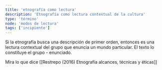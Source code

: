 ```yaml
---
title: 'etnografía como lectura'
description: 'Etnografía como lectura contextual de la cultura'
type: 'término'
node: 'modos de lectura'
tags: ['incipiente']
---
```


Si la etnografía busca una descripción de primer orden, entonces es una lectura contextual del grupo que enuncia un mundo particular. El texto lo constituye el grupo - enunciado.

Mira lo que dice [[Restrepo (2016) Etnografía alcances, técnicas y éticas]]